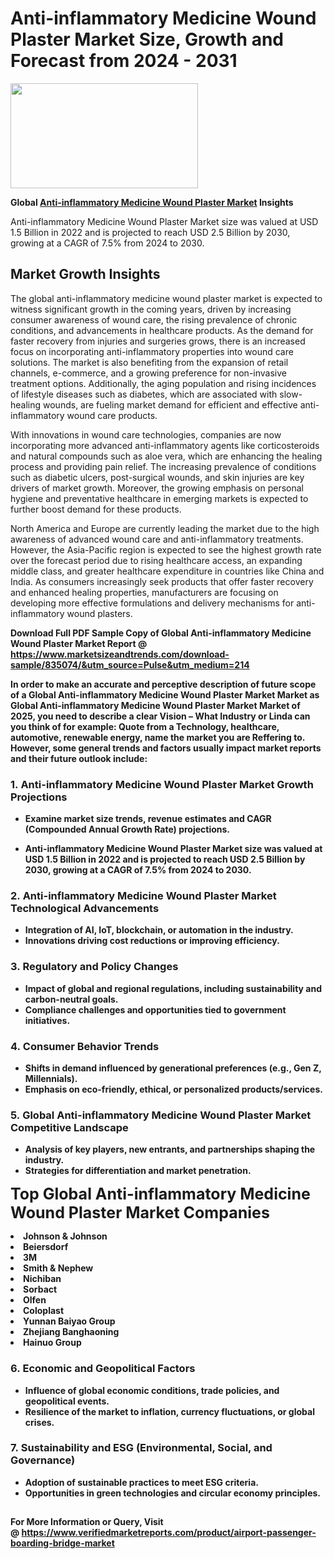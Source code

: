 <H1>Anti-inflammatory Medicine Wound Plaster Market Size, Growth and Forecast from 2024 - 2031</H1><img class="aligncenter size-medium wp-image-584254" src="https://thirdeyenews.in/wp-content/uploads/2024/09/Global-Market-Research-300x168.jpeg" alt="" width="300" height="168" /><p><strong>Global&nbsp;<a href="https://www.marketsizeandtrends.com/download-sample/835074/&amp;utm_source=Pulse&amp;utm_medium=214">Anti-inflammatory Medicine Wound Plaster Market</a> Insights</strong></p><p>Anti-inflammatory Medicine Wound Plaster Market size was valued at USD 1.5 Billion in 2022 and is projected to reach USD 2.5 Billion by 2030, growing at a CAGR of 7.5% from 2024 to 2030.</p><p><h2>Market Growth Insights</h2> <p>The global anti-inflammatory medicine wound plaster market is expected to witness significant growth in the coming years, driven by increasing consumer awareness of wound care, the rising prevalence of chronic conditions, and advancements in healthcare products. As the demand for faster recovery from injuries and surgeries grows, there is an increased focus on incorporating anti-inflammatory properties into wound care solutions. The market is also benefiting from the expansion of retail channels, e-commerce, and a growing preference for non-invasive treatment options. Additionally, the aging population and rising incidences of lifestyle diseases such as diabetes, which are associated with slow-healing wounds, are fueling market demand for efficient and effective anti-inflammatory wound care products.</p> <p><strong></strong></p> <p>With innovations in wound care technologies, companies are now incorporating more advanced anti-inflammatory agents like corticosteroids and natural compounds such as aloe vera, which are enhancing the healing process and providing pain relief. The increasing prevalence of conditions such as diabetic ulcers, post-surgical wounds, and skin injuries are key drivers of market growth. Moreover, the growing emphasis on personal hygiene and preventative healthcare in emerging markets is expected to further boost demand for these products.</p> <p>North America and Europe are currently leading the market due to the high awareness of advanced wound care and anti-inflammatory treatments. However, the Asia-Pacific region is expected to see the highest growth rate over the forecast period due to rising healthcare access, an expanding middle class, and greater healthcare expenditure in countries like China and India. As consumers increasingly seek products that offer faster recovery and enhanced healing properties, manufacturers are focusing on developing more effective formulations and delivery mechanisms for anti-inflammatory wound plasters.</p> <p><strong></p><p><span class=""><strong>Download Full PDF Sample Copy of Global Anti-inflammatory Medicine Wound Plaster Market Report</strong> @ <a href="https://www.marketsizeandtrends.com/download-sample/835074/&amp;utm_source=Pulse&amp;utm_medium=214" target="_blank">https://www.marketsizeandtrends.com/download-sample/835074/&amp;utm_source=Pulse&amp;utm_medium=214</a></span></p><p>In order to make an accurate and perceptive description of future scope of a Global&nbsp;Anti-inflammatory Medicine Wound Plaster Market Market as Global&nbsp;Anti-inflammatory Medicine Wound Plaster Market Market of 2025, you need to describe a clear Vision &ndash; What Industry or Linda can you think of for example: Quote from a Technology, healthcare, automotive, renewable energy, name the market you are Reffering to. However, some general trends and factors usually impact market reports and their future outlook include:</p><h3>1.&nbsp;<strong>Anti-inflammatory Medicine Wound Plaster Market Growth Projections</strong></h3><ul><li>Examine market size trends, revenue estimates and CAGR (Compounded Annual Growth Rate) projections.</li><li><p>Anti-inflammatory Medicine Wound Plaster Market size was valued at USD 1.5 Billion in 2022 and is projected to reach USD 2.5 Billion by 2030, growing at a CAGR of 7.5% from 2024 to 2030.</p></li></ul><h3>2.&nbsp;<strong>Anti-inflammatory Medicine Wound Plaster Market Technological Advancements</strong></h3><ul><li>Integration of AI, IoT, blockchain, or automation in the industry.</li><li>Innovations driving cost reductions or improving efficiency.</li></ul><h3>3.&nbsp;<strong>Regulatory and Policy Changes</strong></h3><ul><li>Impact of global and regional regulations, including sustainability and carbon-neutral goals.</li><li>Compliance challenges and opportunities tied to government initiatives.</li></ul><h3>4.&nbsp;<strong>Consumer Behavior Trends</strong></h3><ul><li>Shifts in demand influenced by generational preferences (e.g., Gen Z, Millennials).</li><li>Emphasis on eco-friendly, ethical, or personalized products/services.</li></ul><h3>5.&nbsp;<strong>Global Anti-inflammatory Medicine Wound Plaster Market Competitive Landscape</strong></h3><ul><li>Analysis of key players, new entrants, and partnerships shaping the industry.</li><li>Strategies for differentiation and market penetration.</li></ul><p data-pm-slice="1 1 []"><span style="color: inherit; font-family: inherit; font-size: 25px;">Top Global Anti-inflammatory Medicine Wound Plaster Market Companies</span></p><div class="" data-test-id=""><p><li>Johnson & Johnson</li><li> Beiersdorf</li><li> 3M</li><li> Smith & Nephew</li><li> Nichiban</li><li> Sorbact</li><li> Olfen</li><li> Coloplast</li><li> Yunnan Baiyao Group</li><li> Zhejiang Banghaoning</li><li> Hainuo Group</li></p></div><h3>6.&nbsp;<strong>Economic and Geopolitical Factors</strong></h3><ul><li>Influence of global economic conditions, trade policies, and geopolitical events.</li><li>Resilience of the market to inflation, currency fluctuations, or global crises.</li></ul><h3>7.&nbsp;<strong>Sustainability and ESG (Environmental, Social, and Governance)</strong></h3><ul><li>Adoption of sustainable practices to meet ESG criteria.</li><li>Opportunities in green technologies and circular economy principles.</li></ul><h2><strong style="font-size: 14px;">For More Information or Query, Visit @&nbsp;</strong><a style="background-color: #ffffff; font-size: 14px;" href="https://www.marketsizeandtrends.com/report/anti-inflammatory-medicine-wound-plaster-market/" target="_blank">https://www.verifiedmarketreports.com/product/airport-passenger-boarding-bridge-market</a></h2>
